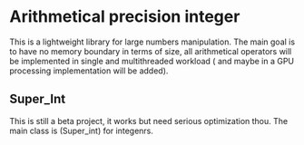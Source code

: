 # Arithmetical precision integer
This is a lightweight library for large numbers manipulation. 
The main goal is to have no memory boundary  in terms of size, all arithmetical operators will be implemented in single and multithreaded workload ( and maybe in a GPU processing implementation will be added).
## Super_Int
This is still a beta project, it works but need serious optimization thou. The main class is (Super_int) for integenrs.
